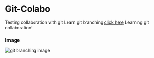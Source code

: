 # Git-Colabo

Testing collaboration with git
Learn git branching [click here](https://learngitbranching.js.org/)
Learning git collaboration!

### Image

![git branching image](https://miro.medium.com/max/1400/1*aChmZqHLVJM5UXGkZmL8aA.png)
